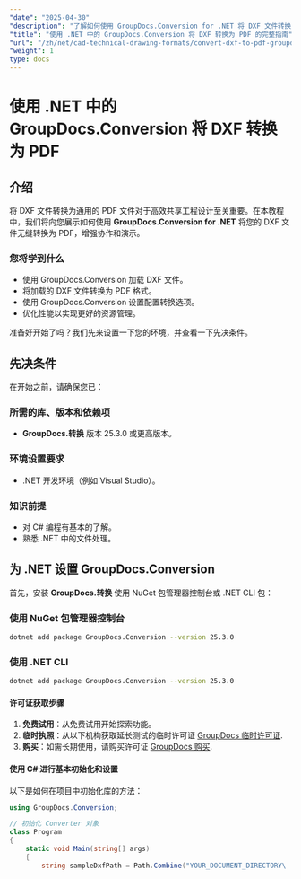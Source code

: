 ```yaml
---
"date": "2025-04-30"
"description": "了解如何使用 GroupDocs.Conversion for .NET 将 DXF 文件转换为 PDF。本分步指南涵盖设置、转换选项和性能技巧。"
"title": "使用 .NET 中的 GroupDocs.Conversion 将 DXF 转换为 PDF 的完整指南"
"url": "/zh/net/cad-technical-drawing-formats/convert-dxf-to-pdf-groupdocs-net/"
"weight": 1
type: docs
---
```

# 使用 .NET 中的 GroupDocs.Conversion 将 DXF 转换为 PDF

## 介绍

将 DXF 文件转换为通用的 PDF 文件对于高效共享工程设计至关重要。在本教程中，我们将向您展示如何使用 **GroupDocs.Conversion for .NET** 将您的 DXF 文件无缝转换为 PDF，增强协作和演示。

### 您将学到什么
- 使用 GroupDocs.Conversion 加载 DXF 文件。
- 将加载的 DXF 文件转换为 PDF 格式。
- 使用 GroupDocs.Conversion 设置配置转换选项。
- 优化性能以实现更好的资源管理。

准备好开始了吗？我们先来设置一下您的环境，并查看一下先决条件。

## 先决条件

在开始之前，请确保您已：

### 所需的库、版本和依赖项
- **GroupDocs.转换** 版本 25.3.0 或更高版本。
  

### 环境设置要求
- .NET 开发环境（例如 Visual Studio）。
  

### 知识前提
- 对 C# 编程有基本的了解。
- 熟悉 .NET 中的文件处理。

## 为 .NET 设置 GroupDocs.Conversion

首先，安装 **GroupDocs.转换** 使用 NuGet 包管理器控制台或 .NET CLI 包：

### 使用 NuGet 包管理器控制台
```bash
dotnet add package GroupDocs.Conversion --version 25.3.0
```

### 使用 .NET CLI
```bash
dotnet add package GroupDocs.Conversion --version 25.3.0
```

#### 许可证获取步骤
1. **免费试用**：从免费试用开始探索功能。
2. **临时执照**：从以下机构获取延长测试的临时许可证 [GroupDocs 临时许可证](https://purchase。groupdocs.com/temporary-license/).
3. **购买**：如需长期使用，请购买许可证 [GroupDocs 购买](https://purchase。groupdocs.com/buy).

#### 使用 C# 进行基本初始化和设置
以下是如何在项目中初始化库的方法：

```csharp
using GroupDocs.Conversion;

// 初始化 Converter 对象
class Program
{
    static void Main(string[] args)
    {
        string sampleDxfPath = Path.Combine("YOUR_DOCUMENT_DIRECTORY\